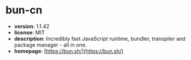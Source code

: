 # bun-cn

- **version**: 1.1.42
- **license**: MIT
- **description**: Incredibly fast JavaScript runtime, bundler, transpiler and package manager - all in one.
- **homepage**: [https://bun.sh/](https://bun.sh/)

